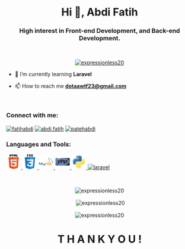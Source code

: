 <h1 align="center">Hi 👋, Abdi Fatih</h1>
<h3 align="center">High interest in Front-end Development, and Back-end Development.</h3>
<div align="center">
</div>
<br>
<p align="center"> <a href="https://github.com/ryo-ma/github-profile-trophy"><img src="https://github-profile-trophy.vercel.app/?username=expressionless20&theme=discord" alt="expressionless20" /></a> </p>



- 🌱 I’m currently learning **Laravel**

- 📫 How to reach me **dotaawtf23@gmail.com**


<br>
<h3>Connect with me:</h3>
<p>
<a href="https://www.linkedin.com/in/fatihabdi/" target="blank"><img align="center" src="https://img.icons8.com/fluency/344/linkedin-circled.png" alt="fatihabdi" height="40" width="40" /></a>
<a href="https://www.facebook.com/abdi.fatih/" target="blank"><img align="center" src="https://raw.githubusercontent.com/jmnote/z-icons/master/svg/facebook.svg" alt="abdi.fatih" height="30" width="40" /></a>
<a href="https://www.instagram.com/patehabdi/" target="blank"><img align="center" src="https://img.icons8.com/fluency/344/instagram-new.png" alt="patehabdi" height="40" width="40" /></a>

<h3>Languages and Tools:</h3>
<p>
  <a href="https://www.w3.org/html/" target="_blank"> <img src="https://raw.githubusercontent.com/devicons/devicon/master/icons/html5/html5-original-wordmark.svg" alt="html5" width="40" height="40"/> </a> 
  <a href="https://www.w3schools.com/css/" target="_blank"> <img src="https://raw.githubusercontent.com/devicons/devicon/master/icons/css3/css3-original-wordmark.svg" alt="css3" width="40" height="40"/> </a> 
  <a href="https://www.mysql.com/" target="_blank"> <img src="https://raw.githubusercontent.com/devicons/devicon/master/icons/mysql/mysql-original-wordmark.svg" alt="mysql" width="40" height="40"/> </a> 
  <a href="https://www.php.net" target="_blank"> <img src="https://raw.githubusercontent.com/devicons/devicon/master/icons/php/php-original.svg" alt="php" width="40" height="40"/> </a> 
  <a href="https://www.python.org" target="_blank"> <img src="https://raw.githubusercontent.com/devicons/devicon/master/icons/python/python-original.svg" alt="python" width="40" height="40"/> </a>
  <a href="https://www.python.org](https://laravel.com/" target="_blank"> <img src="https://laravel.com/img/logomark.min.svg" alt="laravel" width="40" height="40"/> </a>
</p>
<br>
<div align="center">
<p><img align="center" src="https://github-readme-stats.vercel.app/api/top-langs?username=expressionless20&show_icons=true&locale=en&layout=compact" alt="expressionless20" /></p>
<p>&nbsp;<img align="center" src="https://github-readme-stats.vercel.app/api?username=expressionless20&show_icons=true&locale=en" alt="expressionless20" /></p>
<p><img align="center" src="https://github-readme-streak-stats.herokuapp.com/?user=expressionless20&" alt="expressionless20" /></p>
<h1 align="center">T H A N K Y O U !</h1>
<div align="center">
</div>
</div>

